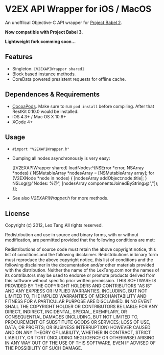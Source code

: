 # V2EX API Wrapper for iOS / MacOS

An unofflical Objective-C API wrapper for [Project Babel 2](https://github.com/livid/v2ex). 

**Now compatible with Project Babel 3.**

__Lightweight fork comming soon…__


## Features

* Singleton. `[V2EXAPIWrapper shared]`
* Block based instance methods.
* CoreData powered presistent requests for offline cache.


## Dependences & Requirements

* [CocoaPods](https://github.com/CocoaPods/CocoaPods). Make sure to run `pod install` before compiling. After that RestKit 0.10.0 would be installed.
* iOS 4.3+ / Mac OS X 10.6+ 
* XCode 4+


## Usage
* `#import "V2EXAPIWrapper.h"`

* Dumping all nodes asynchronously is very easy:

    [[V2EXAPIWrapper shared] loadNodes:^(NSError *error, NSArray *nodes) {
        NSMutableArray *nodesArray = [NSMutableArray array];
        for (V2EXNode *node in nodes) {
            [nodesArray addObject:node.title];
        }
        NSLog(@"Nodes: %@", [nodesArray componentsJoinedByString:@","]);
    }];

* See also *V2EXAPIWrapper.h* for more methods.


## License
Copyright (c) 2012, Lex Tang
All rights reserved.

Redistribution and use in source and binary forms, with or without modification, are permitted provided that the following conditions are met:

Redistributions of source code must retain the above copyright notice, this list of conditions and the following disclaimer.
Redistributions in binary form must reproduce the above copyright notice, this list of conditions and the following disclaimer in the documentation and/or other materials provided with the distribution.
Neither the name of the LexTang.com nor the names of its contributors may be used to endorse or promote products derived from this software without specific prior written permission.
THIS SOFTWARE IS PROVIDED BY THE COPYRIGHT HOLDERS AND CONTRIBUTORS "AS IS" AND ANY EXPRESS OR IMPLIED WARRANTIES, INCLUDING, BUT NOT LIMITED TO, THE IMPLIED WARRANTIES OF MERCHANTABILITY AND FITNESS FOR A PARTICULAR PURPOSE ARE DISCLAIMED. IN NO EVENT SHALL THE COPYRIGHT HOLDER OR CONTRIBUTORS BE LIABLE FOR ANY DIRECT, INDIRECT, INCIDENTAL, SPECIAL, EXEMPLARY, OR CONSEQUENTIAL DAMAGES (INCLUDING, BUT NOT LIMITED TO, PROCUREMENT OF SUBSTITUTE GOODS OR SERVICES; LOSS OF USE, DATA, OR PROFITS; OR BUSINESS INTERRUPTION) HOWEVER CAUSED AND ON ANY THEORY OF LIABILITY, WHETHER IN CONTRACT, STRICT LIABILITY, OR TORT (INCLUDING NEGLIGENCE OR OTHERWISE) ARISING IN ANY WAY OUT OF THE USE OF THIS SOFTWARE, EVEN IF ADVISED OF THE POSSIBILITY OF SUCH DAMAGE.